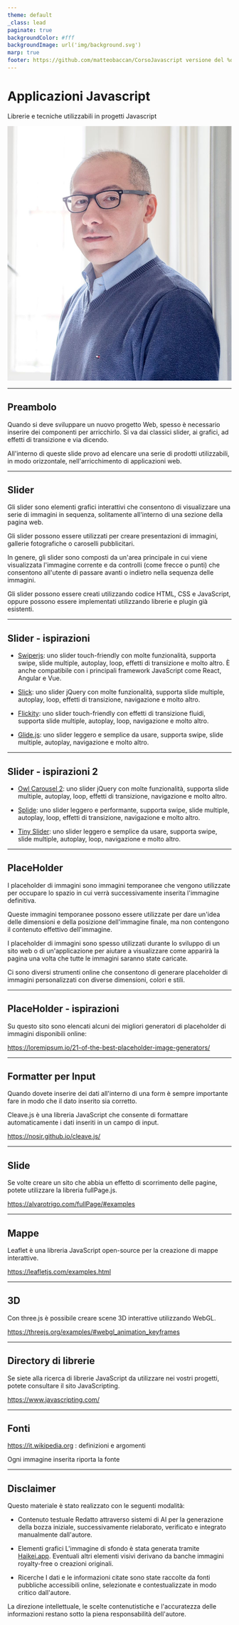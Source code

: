 ```yaml
---
theme: default
_class: lead
paginate: true
backgroundColor: #fff
backgroundImage: url('img/background.svg')
marp: true
footer: https://github.com/matteobaccan/CorsoJavascript versione del %date% %time%
---
```


# Applicazioni Javascript

Librerie e tecniche utilizzabili in progetti Javascript

![bg right](img/matteo-baccan.jpg)

<!-- _paginate: false -->
<!-- _footer: "" -->
<!-- style: "
img[alt~='center'] {
  display: block;
  margin: 0 auto;
}
h2 {
    color: #e50000;
    position: absolute;
    top: 0px;
    background-color: white;
    width: 100%;
    left: 0;
    padding: 10px 0px 0px 75px;
    height: 65px;
    border-bottom: 1px solid red;
    margin: 0px;
}
h3 {
    color: #e50000;
}
footer {
    width: 100%;
    left: 5px;
    bottom: 0;
    padding: 0 0 10px 10px;
}
" -->

---

## Preambolo

Quando si deve sviluppare un nuovo progetto Web, spesso è necessario inserire dei componenti per arricchirlo.
Si va dai classici slider, ai grafici, ad effetti di transizione e via dicendo.

All'interno di queste slide provo ad elencare una serie di prodotti utilizzabili, in modo orizzontale, nell'arricchimento di applicazioni web.

---

## Slider

Gli slider sono elementi grafici interattivi che consentono di visualizzare una serie di immagini in sequenza, solitamente all'interno di una sezione della pagina web.

Gli slider possono essere utilizzati per creare presentazioni di immagini, gallerie fotografiche o caroselli pubblicitari.

In genere, gli slider sono composti da un'area principale in cui viene visualizzata l'immagine corrente e da controlli (come frecce o punti) che consentono all'utente di passare avanti o indietro nella sequenza delle immagini.

Gli slider possono essere creati utilizzando codice HTML, CSS e JavaScript, oppure possono essere implementati utilizzando librerie e plugin già esistenti.

---

## Slider - ispirazioni

* [Swiperjs](https://swiperjs.com/demos): uno slider touch-friendly con molte funzionalità, supporta swipe, slide multiple, autoplay, loop, effetti di transizione e molto altro. È anche compatibile con i principali framework JavaScript come React, Angular e Vue.

* [Slick](https://kenwheeler.github.io/slick/): uno slider jQuery con molte funzionalità, supporta slide multiple, autoplay, loop, effetti di transizione, navigazione e molto altro.

* [Flickity](https://flickity.metafizzy.co/#feature-showcase): uno slider touch-friendly con effetti di transizione fluidi, supporta slide multiple, autoplay, loop, navigazione e molto altro.

* [Glide.js](https://glidejs.com/docs/): uno slider leggero e semplice da usare, supporta swipe, slide multiple, autoplay, navigazione e molto altro.

---

## Slider - ispirazioni 2

* [Owl Carousel 2](https://owlcarousel2.github.io/OwlCarousel2/demos/demos.html): uno slider jQuery con molte funzionalità, supporta slide multiple, autoplay, loop, effetti di transizione, navigazione e molto altro.

* [Splide](https://splidejs.com/): uno slider leggero e performante, supporta swipe, slide multiple, autoplay, loop, effetti di transizione, navigazione e molto altro.</li>

* [Tiny Slider](http://ganlanyuan.github.io/tiny-slider/demo/): uno slider leggero e semplice da usare, supporta swipe, slide multiple, autoplay, loop, navigazione e molto altro.

---

## PlaceHolder

I placeholder di immagini sono immagini temporanee che vengono utilizzate per occupare lo spazio in cui verrà successivamente inserita l'immagine definitiva.

Queste immagini temporanee possono essere utilizzate per dare un'idea delle dimensioni e della posizione dell'immagine finale, ma non contengono il contenuto effettivo dell'immagine.

I placeholder di immagini sono spesso utilizzati durante lo sviluppo di un sito web o di un'applicazione per aiutare a visualizzare come apparirà la pagina una volta che tutte le immagini saranno state caricate.

Ci sono diversi strumenti online che consentono di generare placeholder di immagini personalizzati con diverse dimensioni, colori e stili.

---

## PlaceHolder - ispirazioni

Su questo sito sono elencati alcuni dei migliori generatori di placeholder di immagini disponibili online:

<https://loremipsum.io/21-of-the-best-placeholder-image-generators/>

---

## Formatter per Input

Quando dovete inserire dei dati all'interno di una form è sempre importante fare in modo che il dato inserito sia corretto.

Cleave.js è una libreria JavaScript che consente di formattare automaticamente i dati inseriti in un campo di input.

<https://nosir.github.io/cleave.js/>

---

## Slide

Se volte creare un sito che abbia un effetto di scorrimento delle pagine, potete utilizzare la libreria fullPage.js.

<https://alvarotrigo.com/fullPage/#examples>

---

## Mappe

Leaflet è una libreria JavaScript open-source per la creazione di mappe interattive.

<https://leafletjs.com/examples.html>

---

## 3D

Con three.js è possibile creare scene 3D interattive utilizzando WebGL.

<https://threejs.org/examples/#webgl_animation_keyframes>

---

## Directory di librerie

Se siete alla ricerca di librerie JavaScript da utilizzare nei vostri progetti, potete consultare il sito JavaScripting.

<https://www.javascripting.com/>

---

## Fonti

<https://it.wikipedia.org> : definizioni e argomenti

Ogni immagine inserita riporta la fonte

---

## Disclaimer

Questo materiale è stato realizzato con le seguenti modalità:

- Contenuto testuale
Redatto attraverso sistemi di AI per la generazione della bozza iniziale, successivamente rielaborato, verificato e integrato manualmente dall'autore.

- Elementi grafici
L'immagine di sfondo è stata generata tramite [Haikei.app](https://app.haikei.app). Eventuali altri elementi visivi derivano da banche immagini royalty-free o creazioni originali.

- Ricerche
I dati e le informazioni citate sono state raccolte da fonti pubbliche accessibili online, selezionate e contestualizzate in modo critico dall'autore.

La direzione intellettuale, le scelte contenutistiche e l'accuratezza delle informazioni restano sotto la piena responsabilità dell'autore.
